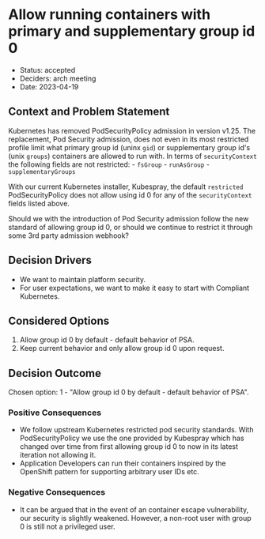 # Allow running containers with primary and supplementary group id 0

* Status: accepted
* Deciders: arch meeting
* Date: 2023-04-19

## Context and Problem Statement

Kubernetes has removed PodSecurityPolicy admission in version v1.25.
The replacement, Pod Security admission, does not even in its most restricted profile limit what primary group id (uninx `gid`) or supplementary group id's (unix `groups`) containers are allowed to run with. In terms of `securityContext` the following fields are not restricted:
    - `fsGroup`
    - `runAsGroup`
    - `supplementaryGroups`

With our current Kubernetes installer, Kubespray, the default `restricted` PodSecurityPolicy does not allow using id 0 for any of the `securityContext` fields listed above.

Should we with the introduction of Pod Security admission follow the new standard of allowing group id 0, or should we continue to restrict it through some 3rd party admission webhook?

## Decision Drivers

* We want to maintain platform security.
* For user expectations, we want to make it easy to start with Compliant Kubernetes.

## Considered Options

1. Allow group id 0 by default - default behavior of PSA.
1. Keep current behavior and only allow group id 0 upon request.

## Decision Outcome

Chosen option: 1 - "Allow group id 0 by default - default behavior of PSA".


### Positive Consequences

* We follow upstream Kubernetes restricted pod security standards.
  With PodSecurityPolicy we use the one provided by Kubespray which has changed over time from first allowing group id 0 to now in its latest iteration not allowing it.
* Application Developers can run their containers inspired by the OpenShift pattern for supporting arbitrary user IDs etc.


### Negative Consequences

* It can be argued that in the event of an container escape vulnerability, our security is slightly weakened. However, a non-root user with group 0 is still not a privileged user.
